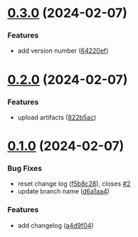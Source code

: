 # [0.3.0](https://github.com/babyhockey/greetings-ci/compare/v0.2.0...v0.3.0) (2024-02-07)


### Features

* add version number ([64220ef](https://github.com/babyhockey/greetings-ci/commit/64220eff09a979a3cbca0c23070b3084b6bb100d))



# [0.2.0](https://github.com/babyhockey/greetings-ci/compare/v0.1.0...v0.2.0) (2024-02-07)


### Features

* upload artifacts ([822b5ac](https://github.com/babyhockey/greetings-ci/commit/822b5ac636110485c8e31d418bbf292548aaec38))



# [0.1.0](https://github.com/babyhockey/greetings-ci/compare/a4d9f04509662db2e80458de6f6b76c2ae0abd55...v0.1.0) (2024-02-07)


### Bug Fixes

* reset change log ([f5b8c28](https://github.com/babyhockey/greetings-ci/commit/f5b8c284f6befd6a85e9b4b74d224101cb11c188)), closes [#2](https://github.com/babyhockey/greetings-ci/issues/2)
* update branch name ([d6a1aa4](https://github.com/babyhockey/greetings-ci/commit/d6a1aa42c3153b8cdf96ad5ded89aa7328215b33))


### Features

* add changelog ([a4d9f04](https://github.com/babyhockey/greetings-ci/commit/a4d9f04509662db2e80458de6f6b76c2ae0abd55))



